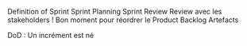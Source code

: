 Definition of Sprint
Sprint Planning
Sprint Review
    Review avec les stakeholders !
    Bon moment pour réordrer le Product Backlog
Artefacts

DoD : Un incrément est né